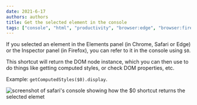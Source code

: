 ```yaml
---
date: 2021-6-17
authors: authors
title: Get the selected element in the console
tags: ["console", "html", "productivity", "browser:edge", "browser:firefox", "browser:chrome", "browser:safari"]
---
```

If you selected an element in the Elements panel (in Chrome, Safari or Edge) or the Inspector panel (in Firefox), you can refer to it in the console using `$0`.

This shortcut will return the DOM node instance, which you can then use to do things like getting computed styles, or check DOM properties, etc.

Example: `getComputedStyles($0).display`.

![screenshot of safari's console showing how the $0 shortcut returns the selected elemet](/assets/img/get-current-element-in-console.jpg)